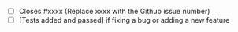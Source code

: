 - [ ] Closes #xxxx (Replace xxxx with the Github issue number)
- [ ] [Tests added and passed] if fixing a bug or adding a new feature

